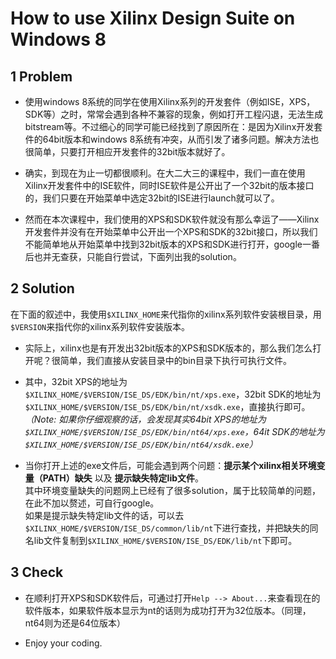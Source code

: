 # How to use Xilinx Design Suite on Windows 8

## 1 Problem
* 使用windows 8系统的同学在使用Xilinx系列的开发套件（例如ISE，XPS，SDK等）之时，常常会遇到各种不兼容的现象，例如打开工程闪退，无法生成bitstream等。不过细心的同学可能已经找到了原因所在：是因为Xilinx开发套件的64bit版本和windows 8系统有冲突，从而引发了诸多问题。解决方法也很简单，只要打开相应开发套件的32bit版本就好了。

* 确实，到现在为止一切都很顺利。在大二大三的课程中，我们一直在使用Xilinx开发套件中的ISE软件，同时ISE软件是公开出了一个32bit的版本接口的，我们只要在开始菜单中选定32bit的ISE进行launch就可以了。

* 然而在本次课程中，我们使用的XPS和SDK软件就没有那么幸运了——Xilinx开发套件并没有在开始菜单中公开出一个XPS和SDK的32bit接口，所以我们不能简单地从开始菜单中找到32bit版本的XPS和SDK进行打开，google一番后也并无查获，只能自行尝试，下面列出我的solution。

## 2 Solution
在下面的叙述中，我使用`$XILINX_HOME`来代指你的xilinx系列软件安装根目录，用`$VERSION`来指代你的xilinx系列软件安装版本。

* 实际上，xilinx也是有开发出32bit版本的XPS和SDK版本的，那么我们怎么打开呢？很简单，我们直接从安装目录中的bin目录下执行可执行文件。

* 其中，32bit XPS的地址为`$XILINX_HOME/$VERSION/ISE_DS/EDK/bin/nt/xps.exe`，32bit SDK的地址为`$XILINX_HOME/$VERSION/ISE_DS/EDK/bin/nt/xsdk.exe`，直接执行即可。<br>
*（Note: 如果你仔细观察的话，会发现其实64bit XPS的地址为`$XILINX_HOME/$VERSION/ISE_DS/EDK/bin/nt64/xps.exe`，64it SDK的地址为`$XILINX_HOME/$VERSION/ISE_DS/EDK/bin/nt64/xsdk.exe`）*

* 当你打开上述的exe文件后，可能会遇到两个问题：**提示某个xilinx相关环境变量（PATH）缺失** 以及 **提示缺失特定lib文件**。<br>
其中环境变量缺失的问题网上已经有了很多solution，属于比较简单的问题，在此不加以赘述，可自行google。<br>
如果是提示缺失特定lib文件的话，可以去`$XILINX_HOME/$VERSION/ISE_DS/common/lib/nt`下进行查找，并把缺失的同名lib文件复制到`$XILINX_HOME/$VERSION/ISE_DS/EDK/lib/nt`下即可。

## 3 Check
* 在顺利打开XPS和SDK软件后，可通过打开`Help --> About...`来查看现在的软件版本，如果软件版本显示为nt的话则为成功打开为32位版本。（同理，nt64则为还是64位版本）

* Enjoy your coding.
